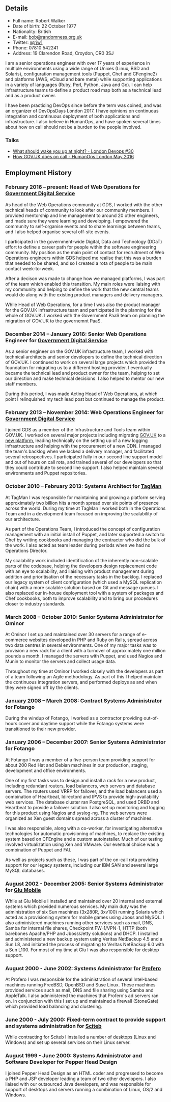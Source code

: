 ## Details ##

* Full name: Robert Walker
* Date of birth: 22 October 1977
* Nationality: British
* E-mail: bob@randomness.org.uk
* Twitter: [@rjw1](https://twitter.com/rjw1)
* Phone: 07810 542241
* Address: 19 Clarendon Road, Croydon, CR0 3SJ

I am a senior operations engineer with over 17 years of experience in multiple environments using a wide range of Unixes (Linux, BSD and Solaris), configuration management tools (Puppet, Chef and CFengine2) and platforms (AWS, vCloud and bare metal) while supporting applications in a variety of languages (Ruby, Perl, Python, Java and Go). I can help infrastructure teams to define a product road map both as a technical lead and as a product owner.

I have been practicing DevOps since before the term was coined, and was an organizer of DevOpsDays London 2017. I have opinions on continuous integration and continuous deployment of both applications and infrastructure. I also believe in HumanOps, and have spoken several times about how on call should not be a burden to the people involved.

### Talks

* [What should wake you up at night? - London Devops #30](https://www.youtube.com/watch?v=MumyrGQMAJY)
* [How GOV.UK does on call - HumanOps London May 2016](https://www.youtube.com/watch?v=XpGvssf3t50&feature=youtu.be)


## Employment History ##

### February 2016 – present: Head of Web Operations for [Government Digital Service][]

As head of the Web Operations community at GDS, I worked with the other technical heads of community to look after our community members. I provided mentorship and line management to around 20 other engineers, and made sure they were learning and developing. I empowered the community to self-organise events and to share learnings between teams, and I also helped organise several off-site events.

I participated in the government-wide Digital, Data and Technology (DDaT) effort to define a career path for people within the software engineering community. My position as the main point of contact for recruitment of Web Operations engineers within GDS helped me realise that this was a burden that needed to be shared, and so I created a rota of people to be main contact week-to-week.

After a decison was made to change how we managed platforms, I was part of the team which enabled this transition. My main roles were liaising with my community and helping to define the work that the new central teams would do along with the existing product managers and delivery managers.

While Head of Web Operations, for a time I was also the product manager for the GOV.UK infrastructure team and participated in the planning for the whole of GOV.UK. I worked with the Government PaaS team on planning the migration of GOV.UK to the governemnt PaaS.

### December 2014 – January 2016: Senior Web Operations Engineer for [Government Digital Service][]

As a senior engineer on the GOV.UK infrastructure team, I worked with technical architects and senior developers to define the technical direction of GOV.UK. I continued to work on several large projects which provided the foundation for migrating us to a different hosting provider. I eventually became the technical lead and product owner for the team, helping to set our direction and make technical decisions. I also helped to mentor our new staff members.

During this period, I was made Acting Head of Web Operations, at which point I relinquished my tech lead post but continued to manage the product. 

### February 2013 – November 2014: Web Operations Engineer for [Government Digital Service][]

I joined GDS as a member of the Infrastructure and Tools team within GOV.UK. I worked on several major projects including migrating [GOV.UK](https://www.gov.uk) to a [new platform](https://gdstechnology.blog.gov.uk/2014/03/28/migrating-govuk-infrastructure/), leading technically on the setting up of a new logging infrastructure and helping with the procurement of a new CDN. I managed the team's backlog when we lacked a delivery manager, and facilitated several retrospectives. I participated fully in our second line support model and out of hours on call rota, and trained several of our developers so that they could contribute to second line support. I also helped maintain several environments and Puppet repositories.

### October 2010 – February 2013: Systems Architect for [TagMan][]

At TagMan I was responsible for maintaining and growing a platform serving approximately two billion hits a month spread over six points of presence across the world. During my time at TagMan I worked both in the Operations Team and in a development team focused on improving the scalability of our architecture.

As part of the Operations Team, I introduced the concept of
configuration management with an initial install of Puppet, and later
supported a switch to Chef by writing cookbooks and managing the
contractor who did the bulk of the work.  I also acted as team leader
during periods when we had no Operations Director.

My scalability work included identification of the inherently
non-scalable parts of the codebase, helping the developers design
replacement code with an eye to scalability, and liaising with product
management during addition and prioritisation of the necessary tasks
in the backlog.  I replaced our legacy system of client configuration
(which used a MySQL replication chain) with a more scalable solution
based on Git and message queues.  I also replaced our in-house
deployment tool with a system of packages and Chef cookbooks, both to
improve scalability and to bring our procedures closer to industry
standards.

### March 2008 – October 2010: Senior Systems Administrator for Ominor

At Ominor I set up and maintained over 30 servers for a range of e-commerce
websites developed in PHP and Ruby on Rails, spread across two data centres
in several environments. One of my major tasks was to provision a new rack
for a client with a turnover of approximately one million pounds a month. I
managed the servers with Puppet, and used Nagios and Munin to monitor the
servers and collect usage data.

Throughout my time at Ominor I worked closely with the developers as part
of a team following an Agile methodology. As part of this I helped maintain
the continuous integration servers, and performed deploys as and when they
were signed off by the clients.


### January 2008 – March 2008: Contract Systems Administrator for Fotango

During the windup of Fotango, I worked as a contractor providing out-of-hours
cover and daytime support while the Fotango systems were transitioned to
their new provider.

### January 2006 – December 2007: Senior Systems Administrator for Fotango

At Fotango I was a member of a five-person team providing support for about
200 Red Hat and Debian machines in our production, staging, development and
office environments.

One of my first tasks was to design and install a rack for a new product,
including redundant routers, load balancers, web servers and database
servers. The routers used VRRP for failover, and the load balancers used a
combination of Heartbeat, ldirectord and IPVS to provide high-availability
web services. The database cluster ran PostgreSQL, and used DRBD and
Heartbeat to provide a failover solution. I also set up monitoring and
logging for this product using Nagios and syslog-ng. The web servers were
organized as Xen guest domains spread across a cluster of machines.

I was also responsible, along with a co-worker, for investigating
alternative technologies for automatic provisioning of machines, to replace
the existing system based on CFEngine and a custom autoinstaller. Much of
our testing involved virtualization using Xen and VMware. Our eventual
choice was a combination of Puppet and FAI.

As well as projects such as these, I was part of the on-call rota providing
support for our legacy systems, including our IBM SAN and several large
MySQL databases.

### August 2002 - December 2005: Senior Systems Administrator for [Glu Mobile][]

While at Glu Mobile I installed and  maintained  over  20  internal  and
external systems which provided numerous services.  My  main  duty  was  the
administration of six Sun machines (3x280R, 3xv100)  running  Solaris  which
acted as a provisioning system for mobile games using  Jboss  and  MySQL.  I
also administered machines running other services such as mail,  DNS,  Samba
for internal  file  shares,  Checkpoint  FW-1/VPN-1,  HTTP  (both  barebones
Apache/PHP  and  Jboss/Jetty  solutions)   and   DHCP.   I   installed   and
administered a new backup system using Veritas NetBackup 4.5 and a  Sun  L8,
and initiated the process of migrating to Veritas NetBackup 6.0 with  a  Sun
L100.  For most of my time  at  Glu  I  was  also  responsible  for  desktop
support.

### August 2000 - June 2002: Systems Administrator for [Profero][]

At Profero I was responsible for the administration of  several  Intel-based
machines running FreeBSD, OpenBSD and Suse Linux.  These  machines  provided
services such as mail, DNS and file sharing using  Samba  and  AppleTalk.  I
also administered  the  machines  that  Profero's  ad  servers  ran  on.  In
conjunction with this I set up and maintained a firewall  (StoneGate)  which
provided load balancing and clustering.

### June 2000 - July 2000: Fixed-term contract to provide support and systems administration for [Sciteb][]

While contracting for Sciteb I installed a number of desktops (Linux and
Windows) and set up several services on their Linux server.

### August 1999 - June 2000: Systems Administrator and Software Developer for Pepper Head Design

I joined Pepper Head Design as an HTML coder and progressed to become a  PHP
and JSP developer leading a team of two other  developers.  I  also  liaised
with our outsourced Java developers, and  was  responsible  for  support  of
desktops and servers running a combination of Linux, OS/2 and Windows.

[sciteb]: http://www.sciteb.com "Sciteb"
[profero]: http://www.profero.com "Profero"
[tagman]: http://eu.tagman.com "TagMan"
[glu mobile]: http://www.glu.com "Glu Mobile"
[government digital service]: https://www.gov.uk/government/policy-teams/government-digital-service "Government Digital Service"
